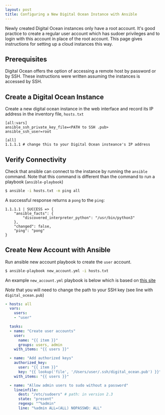 ```yaml
---
layout: post
title: Configuring a New Digital Ocean Instance with Ansible
---
```


Newly created Digital Ocean instances only have a root account. It's good practice to create a regular user account which has sudoer privileges and to login with this account in place of the root account. This page gives instructions for setting up a cloud instances this way.

## Prerequisites
Digital Ocean offers the option of accessing a remote host by password or by SSH. These instructions were written assuming the instances is accessed by SSH.

## Create a Digital Ocean Instance
Create a new digital ocean instance in the web interface and  record its IP address in the inventory file, `hosts.txt`

```
[all:vars]
ansible_ssh_private_key_file=<PATH to SSH .pub>
ansible_ssh_user=root

[all]
1.1.1.1 # change this to your Digital Ocean insteance's IP address
```

## Verify Connectivity
Check that ansible can connect to the instance by running the `ansible` command. Note that this command is different than the command to run a playbook (`ansible-playbook`)

```bash
$ ansible -i hosts.txt -m ping all
```
A successful response returns a `pong` to the `ping`:
```
1.1.1.1 | SUCCESS => {
    "ansible_facts": {
        "discovered_interpreter_python": "/usr/bin/python3"
    },
    "changed": false,
    "ping": "pong"
}
```

## Create New Account with Ansible
Run ansible new account playbook to create the `user` account.
```bash
$ ansible-playbook new_account.yml -i hosts.txt 
```

An example `new_account.yml` playbook is below which is based on [this site]( http://minimum-viable-automation.com/ansible/use-ansible-create-user-accounts-setup-ssh-keys/)

*Note* that you will need to change the path to your SSH key (see line with `digital_ocean.pub`)
```yaml
- hosts: all
  vars:
    users:
    - "user"

  tasks:
  - name: "Create user accounts"
    user:
      name: "{{ item }}"
      groups: users, admin
    with_items: "{{ users }}"

  - name: "Add authorized keys"
    authorized_key:
      user: "{{ item }}"
      key: "{{ lookup('file', '/Users/user/.ssh/digital_ocean.pub') }}"
    with_items: "{{ users }}"

  - name: "Allow admin users to sudo without a password"
    lineinfile:
      dest: "/etc/sudoers" # path: in version 2.3
      state: "present"
      regexp: "^%admin"
      line: "%admin ALL=(ALL) NOPASSWD: ALL"
```
